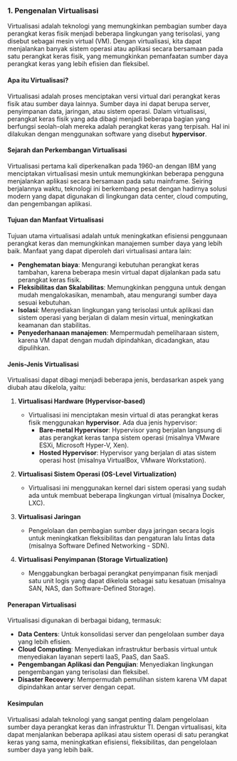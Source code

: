 ### 1. **Pengenalan Virtualisasi**

Virtualisasi adalah teknologi yang memungkinkan pembagian sumber daya perangkat keras fisik menjadi beberapa lingkungan yang terisolasi, yang disebut sebagai mesin virtual (VM). Dengan virtualisasi, kita dapat menjalankan banyak sistem operasi atau aplikasi secara bersamaan pada satu perangkat keras fisik, yang memungkinkan pemanfaatan sumber daya perangkat keras yang lebih efisien dan fleksibel.

#### **Apa itu Virtualisasi?**
Virtualisasi adalah proses menciptakan versi virtual dari perangkat keras fisik atau sumber daya lainnya. Sumber daya ini dapat berupa server, penyimpanan data, jaringan, atau sistem operasi. Dalam virtualisasi, perangkat keras fisik yang ada dibagi menjadi beberapa bagian yang berfungsi seolah-olah mereka adalah perangkat keras yang terpisah. Hal ini dilakukan dengan menggunakan software yang disebut **hypervisor**.

#### **Sejarah dan Perkembangan Virtualisasi**
Virtualisasi pertama kali diperkenalkan pada 1960-an dengan IBM yang menciptakan virtualisasi mesin untuk memungkinkan beberapa pengguna menjalankan aplikasi secara bersamaan pada satu mainframe. Seiring berjalannya waktu, teknologi ini berkembang pesat dengan hadirnya solusi modern yang dapat digunakan di lingkungan data center, cloud computing, dan pengembangan aplikasi.

#### **Tujuan dan Manfaat Virtualisasi**
Tujuan utama virtualisasi adalah untuk meningkatkan efisiensi penggunaan perangkat keras dan memungkinkan manajemen sumber daya yang lebih baik. Manfaat yang dapat diperoleh dari virtualisasi antara lain:
- **Penghematan biaya**: Mengurangi kebutuhan perangkat keras tambahan, karena beberapa mesin virtual dapat dijalankan pada satu perangkat keras fisik.
- **Fleksibilitas dan Skalabilitas**: Memungkinkan pengguna untuk dengan mudah mengalokasikan, menambah, atau mengurangi sumber daya sesuai kebutuhan.
- **Isolasi**: Menyediakan lingkungan yang terisolasi untuk aplikasi dan sistem operasi yang berjalan di dalam mesin virtual, meningkatkan keamanan dan stabilitas.
- **Penyederhanaan manajemen**: Mempermudah pemeliharaan sistem, karena VM dapat dengan mudah dipindahkan, dicadangkan, atau dipulihkan.

#### **Jenis-Jenis Virtualisasi**
Virtualisasi dapat dibagi menjadi beberapa jenis, berdasarkan aspek yang diubah atau dikelola, yaitu:

1. **Virtualisasi Hardware (Hypervisor-based)**
   - Virtualisasi ini menciptakan mesin virtual di atas perangkat keras fisik menggunakan **hypervisor**. Ada dua jenis hypervisor:
     - **Bare-metal Hypervisor**: Hypervisor yang berjalan langsung di atas perangkat keras tanpa sistem operasi (misalnya VMware ESXi, Microsoft Hyper-V, Xen).
     - **Hosted Hypervisor**: Hypervisor yang berjalan di atas sistem operasi host (misalnya VirtualBox, VMware Workstation).
   
2. **Virtualisasi Sistem Operasi (OS-Level Virtualization)**
   - Virtualisasi ini menggunakan kernel dari sistem operasi yang sudah ada untuk membuat beberapa lingkungan virtual (misalnya Docker, LXC).
   
3. **Virtualisasi Jaringan**
   - Pengelolaan dan pembagian sumber daya jaringan secara logis untuk meningkatkan fleksibilitas dan pengaturan lalu lintas data (misalnya Software Defined Networking - SDN).

4. **Virtualisasi Penyimpanan (Storage Virtualization)**
   - Menggabungkan berbagai perangkat penyimpanan fisik menjadi satu unit logis yang dapat dikelola sebagai satu kesatuan (misalnya SAN, NAS, dan Software-Defined Storage).

#### **Penerapan Virtualisasi**
Virtualisasi digunakan di berbagai bidang, termasuk:
- **Data Centers**: Untuk konsolidasi server dan pengelolaan sumber daya yang lebih efisien.
- **Cloud Computing**: Menyediakan infrastruktur berbasis virtual untuk menyediakan layanan seperti IaaS, PaaS, dan SaaS.
- **Pengembangan Aplikasi dan Pengujian**: Menyediakan lingkungan pengembangan yang terisolasi dan fleksibel.
- **Disaster Recovery**: Mempermudah pemulihan sistem karena VM dapat dipindahkan antar server dengan cepat.

#### **Kesimpulan**
Virtualisasi adalah teknologi yang sangat penting dalam pengelolaan sumber daya perangkat keras dan infrastruktur TI. Dengan virtualisasi, kita dapat menjalankan beberapa aplikasi atau sistem operasi di satu perangkat keras yang sama, meningkatkan efisiensi, fleksibilitas, dan pengelolaan sumber daya yang lebih baik.